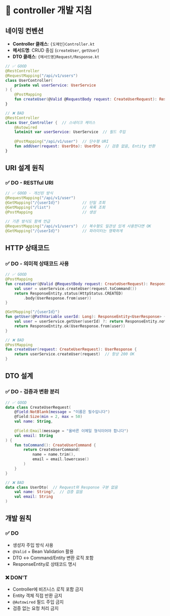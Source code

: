 # 🎯 controller 개발 지침

## 네이밍 컨벤션

- **Controller 클래스**: `{도메인}Controller.kt`
- **메서드명**: CRUD 중심 (`createUser`, `getUser`)
- **DTO 클래스**: `{메서드명}Request/Response.kt`

```kotlin
// ✅ GOOD
@RestController
@RequestMapping("/api/v1/users")
class UserController(
    private val userService: UserService
) {
    @PostMapping
    fun createUser(@Valid @RequestBody request: CreateUserRequest): ResponseEntity<UserResponse>
}

// ❌ BAD
@RestController
class User_Controller {  // 스네이크 케이스
    @Autowired
    lateinit var userService: UserService  // 필드 주입
    
    @PostMapping("/api/v1/user")  // 단수형 URI
    fun addUser(request: UserDto): UserDto  // 검증 없음, Entity 반환
}
```

## URI 설계 원칙

### ✅ DO - RESTful URI

```kotlin
// ✅ GOOD - 개선된 방식
@RequestMapping("/api/v1/user")
@GetMapping("/{userId}")          // 단일 조회
@GetMapping("/list")              // 목록 조회  
@PostMapping                      // 생성

// 기존 방식도 함께 언급
@RequestMapping("/api/v1/users")  // 복수형도 일관성 있게 사용한다면 OK
@GetMapping("/{userId}")          // 파라미터는 명확하게
```

## HTTP 상태코드

### ✅ DO - 의미적 상태코드 사용

```kotlin
// ✅ GOOD
@PostMapping
fun createUser(@Valid @RequestBody request: CreateUserRequest): ResponseEntity<UserResponse> {
    val user = userService.createUser(request.toCommand())
    return ResponseEntity.status(HttpStatus.CREATED)
        .body(UserResponse.from(user))
}

@GetMapping("/{userId}")
fun getUser(@PathVariable userId: Long): ResponseEntity<UserResponse> {
    val user = userService.getUser(userId) ?: return ResponseEntity.notFound().build()
    return ResponseEntity.ok(UserResponse.from(user))
}

// ❌ BAD
@PostMapping
fun createUser(request: CreateUserRequest): UserResponse {
    return userService.createUser(request)  // 항상 200 OK
}
```

## DTO 설계

### ✅ DO - 검증과 변환 분리

```kotlin
// ✅ GOOD
data class CreateUserRequest(
    @field:NotBlank(message = "이름은 필수입니다")
    @field:Size(min = 2, max = 50)
    val name: String,
    
    @field:Email(message = "올바른 이메일 형식이어야 합니다")
    val email: String
) {
    fun toCommand(): CreateUserCommand {
        return CreateUserCommand(
            name = name.trim(),
            email = email.lowercase()
        )
    }
}

// ❌ BAD
data class UserDto(  // Request와 Response 구분 없음
    val name: String?,  // 검증 없음
    val email: String
)
```

## 개발 원칙

### ✅ DO
- 생성자 주입 방식 사용
- `@Valid` + Bean Validation 활용
- DTO ↔ Command/Entity 변환 로직 포함
- ResponseEntity로 상태코드 명시

### ❌ DON'T
- Controller에 비즈니스 로직 포함 금지
- Entity 객체 직접 반환 금지
- `@Autowired` 필드 주입 금지
- 검증 없는 요청 처리 금지
